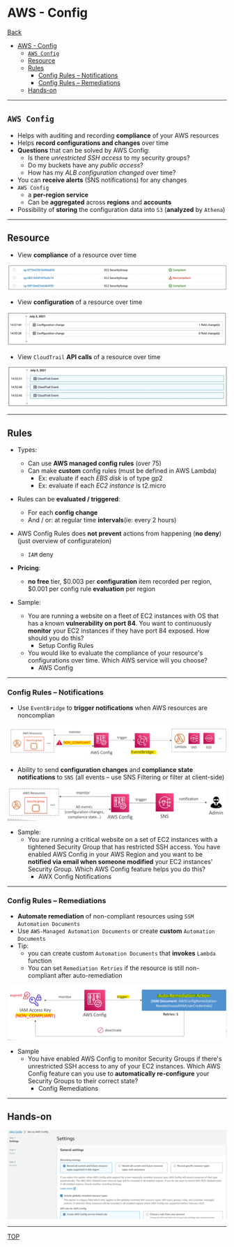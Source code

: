 # AWS - Config

[Back](../index.md)

- [AWS - Config](#aws---config)
  - [`AWS Config`](#aws-config)
  - [Resource](#resource)
  - [Rules](#rules)
    - [Config Rules – Notifications](#config-rules--notifications)
    - [Config Rules – Remediations](#config-rules--remediations)
  - [Hands-on](#hands-on)

---

## `AWS Config`

- Helps with auditing and recording **compliance** of your AWS resources
- Helps **record configurations and changes** over time
- **Questions** that can be solved by AWS Config:
  - Is there _unrestricted SSH access_ to my security groups?
  - Do my buckets have any _public access_?
  - How has my _ALB configuration changed_ over time?
- You can **receive alerts** (SNS notifications) for any changes
- `AWS Config`
  - a **per-region service**
  - Can be **aggregated** across **regions** and **accounts**
- Possibility of **storing** the configuration data into `S3` (**analyzed** by `Athena`)

---

## Resource

- View **compliance** of a resource over time

![config_compliance_resource](./pic/config_compliance_resource.png)

- View **configuration** of a resource over time

![config_resource_configuration.png](./pic/config_resource_configuration.png)

- View `CloudTrail` **API calls** of a resource over time

![config_resource_cloudtrail_api](./pic/config_resource_cloudtrail_api.png)

---

## Rules

- Types:

  - Can use **AWS managed config rules** (over 75)
  - Can make **custom** config rules (must be defined in AWS Lambda)
    - Ex: evaluate if each _EBS disk_ is of type gp2
    - Ex: evaluate if each _EC2 instance_ is t2.micro

- Rules can be **evaluated / triggered**:

  - For each **config change**
  - And / or: at regular time **intervals**(ie: every 2 hours)

- AWS Config Rules does **not prevent** actions from happening (**no deny**)(just overview of configurateion)

  - `IAM` deny

- **Pricing**:

  - **no free** tier, \$0.003 per **configuration** item recorded per region, $0.001 per config rule **evaluation** per region

- Sample:
  - You are running a website on a fleet of EC2 instances with OS that has a known **vulnerability on port 84**. You want to continuously **monitor** your EC2 instances if they have port 84 exposed. How should you do this?
    - Setup Config Rules
  - You would like to evaluate the compliance of your resource's configurations over time. Which AWS service will you choose?
    - AWS Config

---

### Config Rules – Notifications

- Use `EventBridge` to **trigger notifications** when AWS resources are noncomplian

![config_eventbridge_notification](./pic/config_eventbridge_notification.png)

- Ability to send **configuration changes** and **compliance state notifications** to `SNS` (all events – use SNS Filtering or filter at client-side)

![config_sns_notification.png](./pic/config_sns_notification.png)

- Sample:
  - You are running a critical website on a set of EC2 instances with a tightened Security Group that has restricted SSH access. You have enabled AWS Config in your AWS Region and you want to be **notified via email when someone modified** your EC2 instances' Security Group. Which AWS Config feature helps you do this?
    - AWX Config Notifications

---

### Config Rules – Remediations

- **Automate remediation** of non-compliant resources using `SSM Automation Documents`
- Use `AWS-Managed Automation Documents` or create **custom** `Automation Documents`
- Tip:
  - you can create custom `Automation Documents` that **invokes** `Lambda` function
  - You can set `Remediation Retries` if the resource is still non-compliant after auto-remediation

![config_rules_remediations](./pic/config_rules_remediations.png)

- Sample
  - You have enabled AWS Config to monitor Security Groups if there's unrestricted SSH access to any of your EC2 instances. Which AWS Config feature can you use to **automatically re-configure** your Security Groups to their correct state?
    - Config Remediations

---

## Hands-on

![config_handson](./pic/config_handson.png)

---

[TOP](#aws---config)
